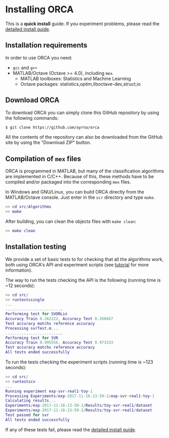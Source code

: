 # Installing ORCA

This is a **quick install** guide. If you experiment problems, please read the [detailed install guide](orca-install.md).

## Installation requirements

In order to use ORCA you need:

* `gcc` and `g++`
* MATLAB/Octave (Octave >= 4.0), including `mex`.
  * MATLAB toolboxes: Statistics and Machine Learning
  * Octave packages: statistics,optim,liboctave-dev,struct,io

## Download ORCA

To download ORCA you can simply clone this GitHub repository by using the following commands:
```bash
$ git clone https://github.com/ayrna/orca
```
All the contents of the repository can also be downloaded from the GitHub site by using the "Download ZIP" button.


## Compilation of `mex` files

ORCA is programmed in MATLAB, but many of the classification algorithms are implemented in C/C++. Because of this, these methods have to be compiled and/or packaged into the corresponding `mex` files.

In Windows and GNU/Linux, you can build ORCA directly from the MATLAB/Octave console. Just enter in the `scr` directory and type `make`.
```MATLAB
>> cd src/Algorithms
>> make
```
After building, you can clean the objects files with `make clean`:
```MATLAB
>> make clean
```

## Installation testing

We provide a set of basic tests to for checking that all the algorithms work, both using ORCA's API and experiment scripts (see [tutorial](orca-tutorial.md) for more information).

The way to run the tests checking the API is the following (running time is ~12 seconds):

```MATLAB
>> cd src/
>> runtestssingle
...
.........................
Performing test for SVORLin
Accuracy Train 0.262222, Accuracy Test 0.266667
Test accuracy matchs reference accuracy
Processing svrTest.m...
.........................
Performing test for SVR
Accuracy Train 0.995556, Accuracy Test 0.973333
Test accuracy matchs reference accuracy
All tests ended successfully
```

To run the tests checking the experiment scripts (running time is ~123 seconds):

```MATLAB
>> cd src/
>> runtestscv
...
Running experiment exp-svr-real1-toy-1
Processing Experiments/exp-2017-11-16-13-59-1/exp-svr-real1-toy-1
Calculating results...
Experiments/exp-2017-11-16-13-59-1/Results/toy-svr-real1/dataset
Experiments/exp-2017-11-16-13-59-1/Results/toy-svr-real1/dataset
Test passed for svr
All tests ended successfully
```

If any of these tests fail, please read the [detailed install guide](orca-install.md).

